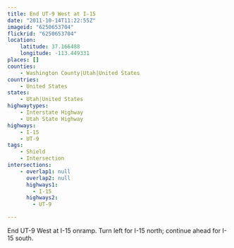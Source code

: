 ```yaml
---
title: End UT-9 West at I-15
date: "2011-10-14T11:22:55Z"
imageid: "6250653704"
flickrid: "6250653704"
location:
    latitude: 37.166488
    longitude: -113.449331
places: []
counties:
    - Washington County|Utah|United States
countries:
    - United States
states:
    - Utah|United States
highwaytypes:
    - Interstate Highway
    - Utah State Highway
highways:
    - I-15
    - UT-9
tags:
    - Shield
    - Intersection
intersections:
    - overlap1: null
      overlap2: null
      highways1:
        - I-15
      highways2:
        - UT-9

---
```

End UT-9 West at I-15 onramp.  Turn left for I-15 north; continue ahead for I-15 south.